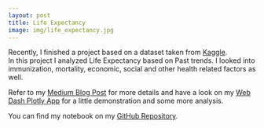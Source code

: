 ```yaml
---
layout: post
title: Life Expectancy
image: img/life_expectancy.jpg
---
```


Recently, I finished a project based on a dataset taken from <a href="https://www.kaggle.com/augustus0498/life-expectancy-who" target="_blank">Kaggle</a>.  
In this project I analyzed Life Expectancy based on Past trends. I looked into immunization, mortality, economic, social and other health related factors as well.  

Refer to my <a href="https://medium.com/@veramendes10/life-expectancy-how-past-trends-influences-the-future-4e0dc2a3c4fd" target="_blank">Medium Blog Post</a> for more details and have a look on my <a href="https://life-expectancy-project.herokuapp.com/" target="_blank">Web Dash Plotly App</a> for a little demonstration and some more analysis.  

You can find my notebook on my <a href="https://github.com/VeraMendes/Life-expectancy-project" target="_blank">GitHub Repository</a>.

